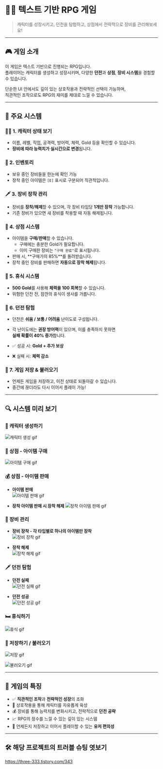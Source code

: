 # 🧙‍♂️ 텍스트 기반 RPG 게임  
> 캐릭터를 성장시키고, 던전을 탐험하고, 상점에서 전략적으로 장비를 관리해보세요!

---

## 🎮 게임 소개

이 게임은 텍스트 기반으로 진행되는 RPG입니다.  
플레이어는 캐릭터를 생성하고 성장시키며, 다양한 **던전**과 **상점**, **장비 시스템**을 경험할 수 있습니다.

단순한 UI 안에서도 깊이 있는 상호작용과 전략적인 선택이 가능하며,  
직관적인 조작으로도 RPG의 재미를 제대로 느낄 수 있습니다.

---

## 🧩 주요 시스템

### 🧑‍💼 1. 캐릭터 상태 보기
- 이름, 레벨, 직업, 공격력, 방어력, 체력, Gold 등을 확인할 수 있습니다.
- **장비에 따라 능력치가 실시간으로 변경**됩니다.

### 🎒 2. 인벤토리
- 보유 중인 장비들을 한눈에 확인 가능  
- 장착 중인 아이템은 `[E]` 표시로 구분되어 직관적입니다.

### 🗡️ 3. 장비 장착 관리
- 장비를 **장착/해제**할 수 있으며, 각 장비 타입당 **1개만 장착** 가능합니다.  
- 기존 장비가 있으면 새 장비를 착용할 때 자동 해제됩니다.

### 🏪 4. 상점 시스템
- 아이템을 **구매/판매**할 수 있습니다.  
  - 구매에는 충분한 Gold가 필요합니다.  
  - 이미 구매한 장비는 `"구매 완료"`로 표시됩니다.  
- 판매 시, **구매가의 85%**를 돌려받습니다.  
- 장착 중인 장비를 판매하면 **자동으로 장착 해제**됩니다.

### 🛌 5. 휴식 시스템
- **500 Gold**를 사용해 **체력을 100 회복**할 수 있습니다.  
- 위험한 던전 전, 잠깐의 휴식이 생사를 가릅니다.

### 🏰 6. 던전 탐험
- 던전은 **쉬움 / 보통 / 어려움** 난이도로 구성됩니다.  
- 각 난이도에는 **권장 방어력**이 있으며, 이를 충족하지 못하면  
  **실패 확률이 40% 증가**합니다.

- ✅ 성공 시: **Gold + 추가 보상**  
- ❌ 실패 시: **체력 감소**

### 💾 7. 게임 저장 & 불러오기
- 언제든 게임을 저장하고, 이전 상태로 되돌아갈 수 있습니다.  
- 중간에 끊더라도 다시 이어서 플레이 가능!

---

## 🔍 시스템 미리 보기

### 🧙 캐릭터 생성하기  
  ![캐릭터 생성 gif](gif/생성하기.gif)  

### 🛒 상점 - 아이템 구매  
  ![아이템 구매 gif](gif/아이템구매.gif)  

### 💰 상점 - 아이템 판매  
  - **아이템 판매**  
    ![아이템 판매 gif](gif/아이템판매.gif)
    
  - **장착 아이템 판매 시 장착 해제**
    ![장착 아이템 판매 gif](gif/장착아이템판매.gif)  

### 🧤 장비 관리  
  - **장비 장착 - 각 타입별로 하나의 아이템만 장착**  
    ![장비 장착 gif](gif/아이템장착하나만가능하게.gif)  

  - **장착 해제**  
    ![장착 해제 gif](gif/아이템장착해제.gif)

### 🗡️ 던전 탐험
  - **던전 실패**   
    ![던전 실패 gif](gif/던전실패.gif)
    
  - **던전 성공**   
    ![던전 성공 gif](gif/던전성공.gif)  

### 🛏️ 휴식하기
  ![휴식 gif](gif/휴식하기.gif)  

### 💾 저장하기 / 불러오기  
  ![저장 gif](gif/저장하기.gif)  

  ![불러오기 gif](gif/불러오기.gif)  

---

## 🌟 게임의 특징

- ✅ **직관적인 조작**과 **전략적인 성장**의 조화  
- 🧠 상호작용을 통해 캐릭터를 자유롭게 육성  
- 💰 장비를 통해 능력치를 변화시키고, 전략적으로 **던전 공략**  
- 📈 RPG의 정수를 느낄 수 있는 깊이 있는 시스템  
- 🔄 언제든지 저장하고 이어서 플레이할 수 있는 **유저 편의성**

---

## 🛠️ 해당 프로젝트의 트러블 슈팅 엿보기

https://three-333.tistory.com/343
